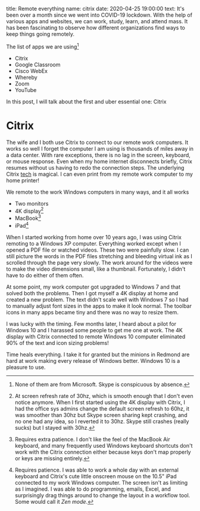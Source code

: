 title: Remote everything
name: citrix
date: 2020-04-25 19:00:00
text:
It's been over a month since we went into COVID-19 lockdown. With the help of various apps and websites, we can work, study, learn, and attend mass. It has been fascinating to observe how different organizations find ways to keep things going remotely.
 
The list of apps we are using[^remote4]
 
- Citrix
- Google Classroom
- Cisco WebEx
- Whereby
- Zoom
- YouTube
 
In this post, I will talk about the first and uber essential one: Citrix
 
Citrix
======
The wife and I both use Citrix to connect to our remote work computers. It works so well I forget the computer I am using is thousands of miles away in a data center. With rare exceptions, there is no lag in the screen, keyboard, or mouse response. Even when my home internet disconnects briefly, Citrix resumes without us having to redo the connection steps. The underlying Citrix [tech][ica] is magical. I can even print from my remote work computer to my home printer!

We remote to the work Windows computers in many ways, and it all works 

- Two monitors
- 4K display[^remote3]
- MacBook[^remote1]
- iPad[^remote2]
 
When I started working from home over 10 years ago, I was using Citrix remoting to a Windows XP computer. Everything worked except when I opened a PDF file or watched videos. These two were painfully slow. I can still picture the words in the PDF files stretching and bleeding virtual ink as I scrolled through the page very slowly. The work around for the videos were to make the video dimensions small, like a thumbnail. Fortunately, I didn't have to do either of them often.
 
At some point, my work computer got upgraded to Windows 7 and that solved both the problems. Then I got myself a 4K display at home and created a new problem. The text didn't scale well with Windows 7 so I had to manually adjust font sizes in the apps to make it look normal. The toolbar icons in many apps became tiny and there was no way to resize them.
 
I was lucky with the timing. Few months later, I heard about a pilot for Windows 10 and I harassed some people to get me one at work. The 4K display with Citrix connected to remote Windows 10 computer eliminated 90% of the text and icon sizing problems!
 
Time heals everything. I take it for granted but the minions in Redmond are hard at work making every release of Windows better. Windows 10 is a pleasure to use.
 
[^remote1]: Requires extra patience. I don't like the feel of the MacBook Air keyboard, and many frequently used Windows keyboard shortcuts don't work with the Citrix connection either because keys don't map properly or keys are missing entirely. 
[^remote2]: Requires patience. I was able to work a whole day with an external keyboard and Citrix's cute little onscreen mouse on the 10.5" iPad connected to my work Windows computer. The screen isn't as limiting as I imagined. I was able to do programming, emails, Excel, and surprisingly drag things around to change the layout in a workflow tool. Some would call it _Zen mode_. 
[^remote3]: At screen refresh rate of 30hz, which is smooth enough that I don't even notice anymore. When I first started using the 4K display with Citrix, I had the office sys admins change the default screen refresh to 60hz, it was smoother than 30hz but Skype screen sharing kept crashing, and no one had any idea, so I reverted it to 30hz. Skype still crashes (really sucks) but I stayed with 30hz. 
[^remote4]: None of them are from Microsoft. Skype is conspicuous by absence.

[ica]: https://www.pcmag.com/encyclopedia/term/ica